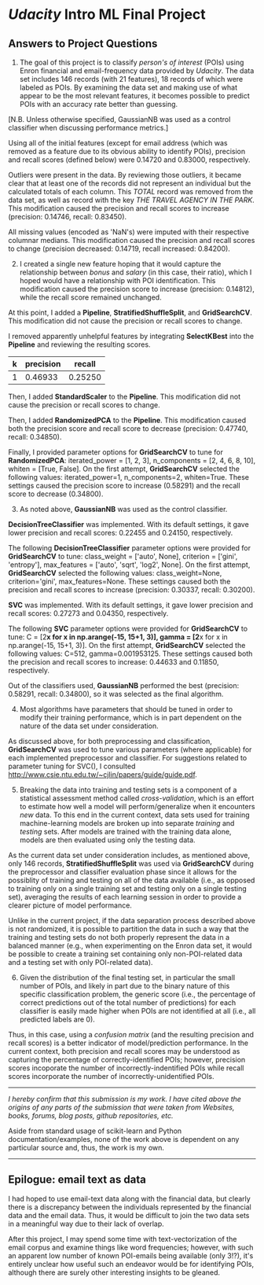 # _Udacity_ Intro ML Final Project

## Answers to Project Questions

1) The goal of this project is to classify _person's of interest_ (POIs) using Enron financial and email-frequency data provided by _Udacity_. The data set includes 146 records (with 21 features), 18 records of which were labeled as POIs. By examining the data set and making use of what appear to be the most relevant features, it becomes possible to predict POIs with an accuracy rate better than guessing.

[N.B. Unless otherwise specified, GaussianNB was used as a control classifier when discussing performance metrics.]

Using all of the initial features (except for email address (which was removed as a feature due to its obvious ability to identify POIs), precision and recall scores (defined below) were 0.14720 and 0.83000, respectively.

Outliers were present in the data. By reviewing those outliers, it became clear that at least one of the records did not represent an individual but the calculated totals of each column. This _TOTAL_ record was removed from the data set, as well as record with the key _THE TRAVEL AGENCY IN THE PARK_. This modification caused the precision and recall scores to increase (precision: 0.14746, recall: 0.83450).

All missing values (encoded as 'NaN's) were imputed with their respective columnar medians. This modification caused the precision and recall scores to change (precision decreased: 0.14719, recall increased: 0.84200).

2) I created a single new feature hoping that it would capture the relationship between _bonus_ and _salary_ (in this case, their ratio), which I hoped would have a relationship with POI identification. This modification caused the precision score to increase (precision: 0.14812), while the recall score remained unchanged.

At this point, I added a **Pipeline**, **StratifiedShuffleSplit**, and **GridSearchCV**. This modification did not cause the precision or recall scores to change.

I removed apparently unhelpful features by integrating **SelectKBest** into the **Pipeline** and reviewing the resulting scores.

<table>
<thead>
  <th>k</th>
  <th>precision</th>
  <th>recall</th>
</thead>
<tbody>
  <tr>
    <td>1</td>
    <td>0.46933</td>
    <td>0.25250</td>
  </tr>
</tbody>
</table>

Then, I added **StandardScaler** to the **Pipeline**. This modification did not cause the precision or recall scores to change.

Then, I added **RandomizedPCA** to the **Pipeline**. This modification caused both the precision score and recall score to decrease (precision: 0.47740, recall: 0.34850).

Finally, I provided parameter options for **GridSearchCV** to tune for **RandomizedPCA**: iterated_power = [1, 2, 3], n_components = [2, 4, 6, 8, 10], whiten = [True, False]. On the first attempt, **GridSearchCV** selected the following values: iterated_power=1, n_components=2, whiten=True. These settings caused the precision score to increase (0.58291) and the recall score to decrease (0.34800).

3) As noted above, **GaussianNB** was used as the control classifier. 

**DecisionTreeClassifier** was implemented. With its default settings, it gave lower precision and recall scores: 0.22455 and 0.24150, respectively.

The following **DecisionTreeClassifier** parameter options were provided for **GridSearchCV** to tune: class_weight = ['auto', None], criterion = ['gini', 'entropy'], max_features = ['auto', 'sqrt', 'log2', None]. On the first attempt, **GridSearchCV** selected the following values: class_weight=None, criterion='gini', max_features=None. These settings caused both the precision and recall scores to increase (precision: 0.30337, recall: 0.30200).

**SVC** was implemented. With its default settings, it gave lower precision and recall scores: 0.27273 and 0.04350, respectively.

The following **SVC** parameter options were provided for **GridSearchCV** to tune: C = [2**x for x in np.arange(-15, 15+1, 3)], gamma = [2**x for x in np.arange(-15, 15+1, 3)]. On the first attempt, **GridSearchCV** selected the following values: C=512, gamma=0.001953125. These settings caused both the precision and recall scores to increase: 0.44633 and 0.11850, respectively.

Out of the classifiers used, **GaussianNB** performed the best (precision: 0.58291, recall: 0.34800), so it was selected as the final algorithm.

4) Most algorithms have parameters that should be tuned in order to modify their training performance, which is in part dependent on the nature of the data set under consideration.

As discussed above, for both preprocessing and classification, **GridSearchCV** was used to tune various parameters (where applicable) for each implemented preprocessor and classifier. For suggestions related to parameter tuning for SVC(), I consulted http://www.csie.ntu.edu.tw/~cjlin/papers/guide/guide.pdf.

5) Breaking the data into training and testing sets is a component of a statistical assessment method called _cross-validation_, which is an effort to estimate how well a model will perform/generalize when it encounters _new_ data. To this end in the current context, data sets used for training machine-learning models are broken up into separate _training_ and _testing_ sets. After models are trained with the training data alone, models are then evaluated using only the testing data.

As the current data set under consideration includes, as mentioned above, only 146 records, **StratifiedShuffleSplit** was used via **GridSearchCV** during the preprocessor and classifier evaluation phase since it allows for the possiblity of training and testing on all of the data available (i.e., as opposed to training only on a single training set and testing only on a single testing set), averaging the results of each learning session in order to provide a clearer picture of model performance.

Unlike in the current project, if the data separation process described above is not randomized, it is possible to partition the data in such a way that the training and testing sets do not both properly represent the data in a balanced manner (e.g., when experimenting on the Enron data set, it would be possible to create a training set containing only non-POI-related data and a testing set with only POI-related data). 

6) Given the distribution of the final testing set, in particular the small number of POIs, and likely in part due to the binary nature of this specific classification problem, the generic score (i.e., the percentage of correct predictions out of the total number of predictions) for each classifier is easily made higher when POIs are not identified at all (i.e., all predicted labels are 0). 

Thus, in this case, using a _confusion matrix_ (and the resulting precision and recall scores) is a better indicator of model/prediction performance. In the current context, both precision and recall scores may be understood as capturing the percentage of correctly-identified POIs; however, precision scores incoporate the number of incorrectly-indentified POIs while recall scores incorporate the number of incorrectly-unidentified POIs. 

---

_I hereby confirm that this submission is my work. I have cited above the origins of any parts of the submission that were taken from Websites, books, forums, blog posts, github repositories, etc._

Aside from standard usage of scikit-learn and Python documentation/examples, none of the work above is dependent on any particular source and, thus, the work is my own.

---

## Epilogue: email text as data

I had hoped to use email-text data along with the financial data, but clearly there is a discrepancy between the individuals represented by the financial data and the email data. Thus, it would be difficult to join the two data sets in a meaningful way due to their lack of overlap. 

After this project, I may spend some time with text-vectorization of the email corpus and examine things like word frequencies; however, with such an apparent low number of known POI-emails being available (only 3!?), it's entirely unclear how useful such an endeavor would be for identifying POIs, although there are surely other interesting insights to be gleaned.
